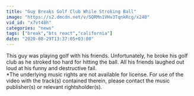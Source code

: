 ```yaml
---
title: "Guy Breaks Golf Club While Stroking Ball"
image: "https://s2.dmcdn.net/v/SQRMn1VHv3TqnkRcg/x240"
vid_id: "x7vt48h"
categories: "news"
tags: ["break","bts react","california"]
date: "2020-08-29T13:37:05+03:00"
---
```

This guy was playing golf with his friends. Unfortunately, he broke his golf club as he stroked too hard for hitting the ball. All his friends laughed out loud at his funny and destructive fail.  <br>*The underlying music rights are not available for license. For use of the video with the track(s) contained therein, please contact the music publisher(s) or relevant rightsholder(s).
